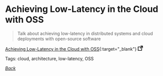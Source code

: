 # Achieving Low-Latency in the Cloud with OSS

> Talk about achieving low-latency in distributed systems and cloud deployments with open-source software

[Achieving Low-Latency in the Cloud with OSS](https://www.infoq.com/presentations/low-latency-cloud-oss/){:target="_blank"} ![external redirect](../../img/ext-redir.png)

Tags: cloud, architecture, low-latency, OSS

[_Back_](../)
